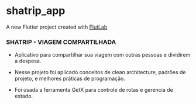 # shatrip_app

A new Flutter project created with [FlutLab](https://flutlab.io)


### SHATRIP - VIAGEM COMPARTILHADA

- Aplicativo para compartilhar sua viagem com outras pessoas e dividirem a despesa.

- Nesse projeto foi aplicado conceitos de clean architecture, padrões de projeto, e melhores práticas de programação.

- Foi usada a ferramenta GetX para controle de rotas e gerencia de estado.
